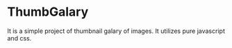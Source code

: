 # ThumbGalary

It is a simple project of thumbnail galary of images. It utilizes pure javascript and css.

